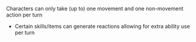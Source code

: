 Characters can only take (up to) one movement and one non-movement action per turn
- Certain skills/items can generate reactions allowing for extra ability use per turn